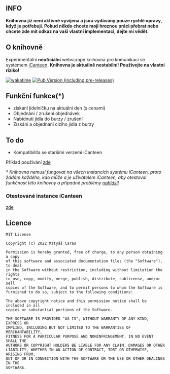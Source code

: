 ## INFO
__Knihovna již není aktivně vyvíjena a jsou vydávány pouze rychlé opravy, když je potřebuji. Pokud někdo chcete moji hroznou práci přebrat nebo chcete zde mít odkaz na vaši vlastní implementaci, dejte mi vědět.__

## O knihovně
Experimentální **neoficiální** webscrape knihovna pro komunikaci se systémem [iCanteen](https://www.z-ware.cz/internetove-objednavky). **Knihovna je aktuálně nestabilní! Používejte na vlastní riziko!**

[![wakatime](https://wakatime.com/badge/user/17178fab-a33c-430f-a764-7b3f26c7b966/project/82873d93-5b79-4978-a5f6-612e21641817.svg)](https://wakatime.com/badge/user/17178fab-a33c-430f-a764-7b3f26c7b966/project/82873d93-5b79-4978-a5f6-612e21641817) [![Pub Version (including pre-releases)](https://img.shields.io/pub/v/canteenlib?color=lightblue&include_prereleases&label=latest%20version)](https://pub.dev/packages/canteenlib)

## Funkční funkce(*)
- získání jídelníčku na aktuální den (s cenami)
- Objednání / zrušení objednávek
- Nabídnutí jídla do burzy / zrušení
- Získání a objednání cizího jídla z burzy

## To do
- Kompatibilita se staršími verzemi iCanteen

Příklad používání [zde](https://git.mnau.xyz/hernik/canteenlib/src/branch/main/example/canteenlib_example.dart)

*\* Knihovna nemusí fungovat na všech instancích systému iCanteen, proto žádám každého, kdo může a je uživatelem iCanteen, aby otestoval funkčnost této knihovny a případné problémy [nahlásil](https://git.mnau.xyz/hernik/canteenlib/issues/new)*

### Otestované instance iCanteen
[zde](https://git.mnau.xyz/hernik/canteenlib/src/branch/main/COMPATIBILITY.md)

## Licence
```
MIT License

Copyright (c) 2022 Matyáš Caras

Permission is hereby granted, free of charge, to any person obtaining a copy
of this software and associated documentation files (the "Software"), to deal
in the Software without restriction, including without limitation the rights
to use, copy, modify, merge, publish, distribute, sublicense, and/or sell
copies of the Software, and to permit persons to whom the Software is
furnished to do so, subject to the following conditions:

The above copyright notice and this permission notice shall be included in all
copies or substantial portions of the Software.

THE SOFTWARE IS PROVIDED "AS IS", WITHOUT WARRANTY OF ANY KIND, EXPRESS OR
IMPLIED, INCLUDING BUT NOT LIMITED TO THE WARRANTIES OF MERCHANTABILITY,
FITNESS FOR A PARTICULAR PURPOSE AND NONINFRINGEMENT. IN NO EVENT SHALL THE
AUTHORS OR COPYRIGHT HOLDERS BE LIABLE FOR ANY CLAIM, DAMAGES OR OTHER
LIABILITY, WHETHER IN AN ACTION OF CONTRACT, TORT OR OTHERWISE, ARISING FROM,
OUT OF OR IN CONNECTION WITH THE SOFTWARE OR THE USE OR OTHER DEALINGS IN THE
SOFTWARE.
```